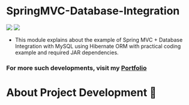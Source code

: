 # SpringMVC-Database-Integration

![](https://img.shields.io/github/languages/count/gowthamrajk/SpringMVC-Database-Integration)   ![](https://img.shields.io/github/languages/top/gowthamrajk/SpringMVC-Database-Integration)

- This module explains about the example of Spring MVC + Database Integration with MySQL using Hibernate ORM with practical coding example and required JAR dependencies.

### For more such developments, visit my [Portfolio](https://gowthamrajk.github.io)

# About Project Development 🥅
